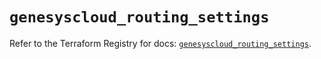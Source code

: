 # `genesyscloud_routing_settings`

Refer to the Terraform Registry for docs: [`genesyscloud_routing_settings`](https://registry.terraform.io/providers/mypurecloud/genesyscloud/1.70.0/docs/resources/routing_settings).

